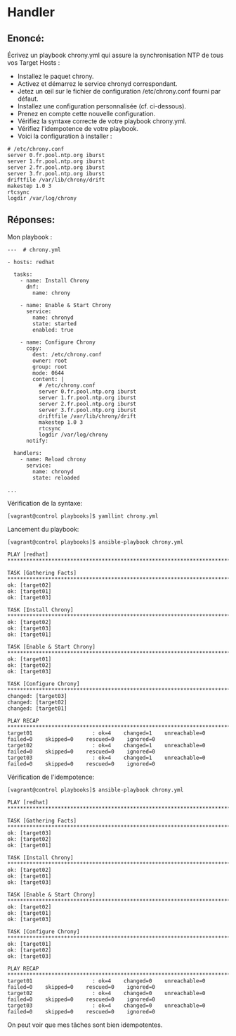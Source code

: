 # Handler

## Enoncé:
Écrivez un playbook chrony.yml qui assure la synchronisation NTP de tous vos Target Hosts :

- Installez le paquet chrony.
- Activez et démarrez le service chronyd correspondant.
- Jetez un œil sur le fichier de configuration /etc/chrony.conf fourni par défaut.
- Installez une configuration personnalisée (cf. ci-dessous).
- Prenez en compte cette nouvelle configuration.
- Vérifiez la syntaxe correcte de votre playbook chrony.yml.
- Vérifiez l’idempotence de votre playbook.
- Voici la configuration à installer :

```
# /etc/chrony.conf
server 0.fr.pool.ntp.org iburst
server 1.fr.pool.ntp.org iburst
server 2.fr.pool.ntp.org iburst
server 3.fr.pool.ntp.org iburst
driftfile /var/lib/chrony/drift
makestep 1.0 3
rtcsync
logdir /var/log/chrony
```

## Réponses:
Mon playbook :
```
---  # chrony.yml

- hosts: redhat

  tasks:
    - name: Install Chrony
      dnf:
        name: chrony

    - name: Enable & Start Chrony
      service:
        name: chronyd
        state: started
        enabled: true

    - name: Configure Chrony
      copy:
        dest: /etc/chrony.conf
        owner: root
        group: root
        mode: 0644
        content: |
          # /etc/chrony.conf
          server 0.fr.pool.ntp.org iburst
          server 1.fr.pool.ntp.org iburst
          server 2.fr.pool.ntp.org iburst
          server 3.fr.pool.ntp.org iburst
          driftfile /var/lib/chrony/drift
          makestep 1.0 3
          rtcsync
          logdir /var/log/chrony
      notify:

  handlers:
    - name: Reload chrony
      service:
        name: chronyd
        state: reloaded

...
```

Vérification de la syntaxe:
```
[vagrant@control playbooks]$ yamllint chrony.yml
```

Lancement du playbook:
```
[vagrant@control playbooks]$ ansible-playbook chrony.yml 

PLAY [redhat] *********************************************************************************************************

TASK [Gathering Facts] ************************************************************************************************
ok: [target02]
ok: [target01]
ok: [target03]

TASK [Install Chrony] *************************************************************************************************
ok: [target02]
ok: [target03]
ok: [target01]

TASK [Enable & Start Chrony] ******************************************************************************************
ok: [target01]
ok: [target02]
ok: [target03]

TASK [Configure Chrony] ***********************************************************************************************
changed: [target03]
changed: [target02]
changed: [target01]

PLAY RECAP ************************************************************************************************************
target01                   : ok=4    changed=1    unreachable=0    failed=0    skipped=0    rescued=0    ignored=0   
target02                   : ok=4    changed=1    unreachable=0    failed=0    skipped=0    rescued=0    ignored=0   
target03                   : ok=4    changed=1    unreachable=0    failed=0    skipped=0    rescued=0    ignored=0
```

Vérification de l'idempotence:
```
[vagrant@control playbooks]$ ansible-playbook chrony.yml 

PLAY [redhat] *********************************************************************************************************

TASK [Gathering Facts] ************************************************************************************************
ok: [target03]
ok: [target02]
ok: [target01]

TASK [Install Chrony] *************************************************************************************************
ok: [target02]
ok: [target01]
ok: [target03]

TASK [Enable & Start Chrony] ******************************************************************************************
ok: [target02]
ok: [target01]
ok: [target03]

TASK [Configure Chrony] ***********************************************************************************************
ok: [target01]
ok: [target02]
ok: [target03]

PLAY RECAP ************************************************************************************************************
target01                   : ok=4    changed=0    unreachable=0    failed=0    skipped=0    rescued=0    ignored=0   
target02                   : ok=4    changed=0    unreachable=0    failed=0    skipped=0    rescued=0    ignored=0   
target03                   : ok=4    changed=0    unreachable=0    failed=0    skipped=0    rescued=0    ignored=0 
```
On peut voir que mes tâches sont bien idempotentes.